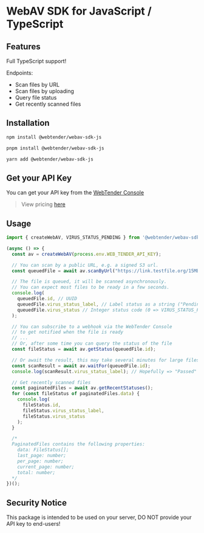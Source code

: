 # WebAV SDK for JavaScript / TypeScript

## Features

Full TypeScript support!

Endpoints:
- Scan files by URL
- Scan files by uploading
- Query file status
- Get recently scanned files



## Installation

```bash
npm install @webtender/webav-sdk-js
```

```bash
pnpm install @webtender/webav-sdk-js
```

```bash
yarn add @webtender/webav-sdk-js
```

## Get your API Key

You can get your API key from the [WebTender Console](https://console.webtender.host)

> View pricing [here](https://webav.io/pricing)

## Usage

```typescript
import { createWebAV, VIRUS_STATUS_PENDING } from '@webtender/webav-sdk-js';

(async () => {
  const av = createWebAV(process.env.WEB_TENDER_API_KEY);

  // You can scan by a public URL, e.g. a signed S3 url.
  const queuedFile = await av.scanByUrl("https://link.testfile.org/15MB");

  // The file is queued, it will be scanned asynchronously.
  // You can expect most files to be ready in a few seconds.
  console.log(
    queuedFile.id, // UUID
    queuedFile.virus_status_label, // Label status as a string ("Pending")
    queuedFile.virus_status // Integer status code (0 => VIRUS_STATUS_PENDING)
  );

  // You can subscribe to a webhook via the WebTender Console
  // to get notified when the file is ready
  // ...
  // Or, after some time you can query the status of the file
  const fileStatus = await av.getStatus(queuedFile.id);

  // Or await the result, this may take several minutes for large files
  const scanResult = await av.waitFor(queuedFile.id);
  console.log(scanResult.virus_status_label); // Hopefully => "Passed"

  // Get recently scanned files
  const paginatedFiles = await av.getRecentStatuses();
  for (const fileStatus of paginatedFiles.data) {
    console.log(
      fileStatus.id,
      fileStatus.virus_status_label,
      fileStatus.virus_status
    );
  }

  /*
  PaginatedFiles contains the following properties:
    data: FileStatus[];
    last_page: number;
    per_page: number;
    current_page: number;
    total: number;
  */
})();
```

## Security Notice

This package is intended to be used on your server, DO NOT provide your API key to end-users!